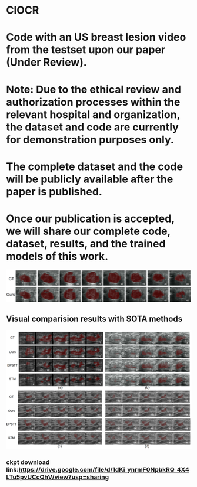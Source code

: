# CIOCR
# Code with an US breast lesion video from the testset upon our paper (Under Review).
# Note: Due to the ethical review and authorization processes within the relevant hospital and organization, the dataset and code are currently for demonstration purposes only.
# The complete dataset and the code will be publicly available after the paper is published.
# Once our publication is accepted, we will share our complete code, dataset, results, and the trained models of this work.
![alt text](image_blend/image_blend.png)
## Visual comparision results with SOTA methods
![alt text](image_blend/comparision.png)
### ckpt download link:https://drive.google.com/file/d/1dKi_ynrmF0NpbkRQ_4X4LTu5pvUCcQhV/view?usp=sharing
